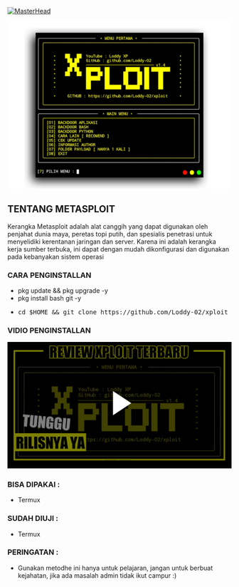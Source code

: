 [![MasterHead](https://1.bp.blogspot.com/-7A4WynwLsMw/XbBpCXG8fHI/AAAAAAAAMt4/uOa1bpLskYgrwGbllhSu2SDj_Mig8SXJQCLcBGAsYHQ/s1600/2000_600px.gif)](https://rishavchanda.io)
<p align="center"><img src="https://github.com/Loddy-02/xploit/blob/main/image/20220623_031041.png" alt="error">

## TENTANG METASPLOIT

Kerangka Metasploit adalah alat canggih yang dapat digunakan oleh penjahat dunia maya, peretas topi putih, dan spesialis penetrasi untuk menyelidiki kerentanan jaringan dan server. Karena ini adalah kerangka kerja sumber terbuka, ini dapat dengan mudah dikonfigurasi dan digunakan pada kebanyakan sistem operasi

### CARA PENGINSTALLAN

* pkg update && pkg upgrade -y
* pkg install bash git -y
* <pre>cd $HOME && git clone https://github.com/Loddy-02/xploit</pre>

### VIDIO PENGINSTALLAN
<p align="center"><a href="https://youtu.be/-D3eVFanEPI"><img title="Loddy XP" src="https://github.com/Loddy-02/xploit/blob/main/image/20220623_031514.png"></a>
</p>

### BISA DIPAKAI :

* Termux

### SUDAH DIUJI :

* Termux

### PERINGATAN :
* Gunakan metodhe ini hanya untuk pelajaran, jangan untuk berbuat kejahatan, jika ada masalah admin tidak ikut campur :)
